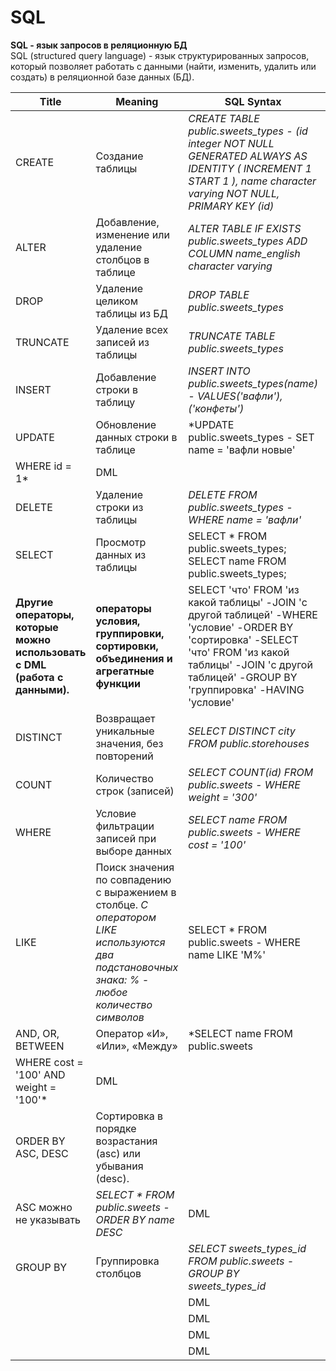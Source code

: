 # SQL
**SQL - язык запросов в реляционную БД**  
SQL (structured query language) - язык структурированных запросов, который позволяет работать с данными (найти, изменить, удалить или создать) в реляционной базе данных (БД).

|Title|Meaning|SQL Syntax|Language|  
|---|---|---|---
|CREATE|Создание таблицы|*CREATE TABLE public.sweets_types - (id integer NOT NULL GENERATED ALWAYS AS IDENTITY ( INCREMENT 1 START 1 ), name character varying NOT NULL, PRIMARY KEY (id)*|DDL|
|ALTER|Добавление, изменение или удаление столбцов в таблице|*ALTER TABLE IF EXISTS public.sweets_types ADD COLUMN name_english character varying*|DDL|
|DROP|Удаление целиком таблицы из БД|*DROP TABLE public.sweets_types*|DDL|
|TRUNCATE|Удаление всех записей из таблицы|*TRUNCATE TABLE public.sweets_types*|DDL|
|INSERT|Добавление строки в таблицу|*INSERT INTO public.sweets_types(name) - VALUES('вафли'),('конфеты')*|DML|
|UPDATE|Обновление данных строки в таблице|*UPDATE public.sweets_types - SET name = 'вафли новые'
WHERE id = 1*|DML|
|DELETE|Удаление строки из таблицы|*DELETE FROM public.sweets_types - WHERE name = 'вафли'*|DML|
|SELECT|Просмотр данных из таблицы|SELECT * FROM public.sweets_types; SELECT name FROM public.sweets_types;|DML|
|**Другие операторы, которые можно использовать с DML (работа с данными).**| **операторы условия, группировки, сортировки, объединения и агрегатные функции**|SELECT 'что' FROM 'из какой таблицы' -JOIN 'с другой таблицей' -WHERE 'условие' -ORDER BY 'сортировка' -SELECT 'что' FROM 'из какой таблицы' -JOIN 'с другой таблицей' -GROUP BY 'группировка'  -HAVING 'условие' |DML|
|DISTINCT|Возвращает уникальные значения, без повторений|*SELECT DISTINCT city FROM public.storehouses*|DML|
|COUNT|Количество строк (записей)|*SELECT COUNT(id) FROM public.sweets - WHERE weight = '300'*|DML|
|WHERE|Условие фильтрации записей при выборе данных|*SELECT name FROM public.sweets - WHERE cost = '100'*|DML|
|LIKE|Поиск значения по совпадению с выражением в столбце. *С оператором LIKE используются два подстановочных знака: % - любое количество символов*|SELECT * FROM public.sweets - WHERE name LIKE 'М%'|DML|
|AND, OR, BETWEEN|Оператор «И», «Или», «Между»|*SELECT name FROM public.sweets
WHERE cost = '100' AND weight = '100'*|DML|
|ORDER BY ASC, DESC|Сортировка в порядке возрастания (asc) или убывания (desc).
ASC можно не указывать|*SELECT * FROM public.sweets - ORDER BY name DESC*|DML|
|GROUP BY| Группировка столбцов| *SELECT sweets_types_id FROM public.sweets -GROUP BY sweets_types_id*|DML|
|||DML|
|||DML|
|||DML|
|||DML|

